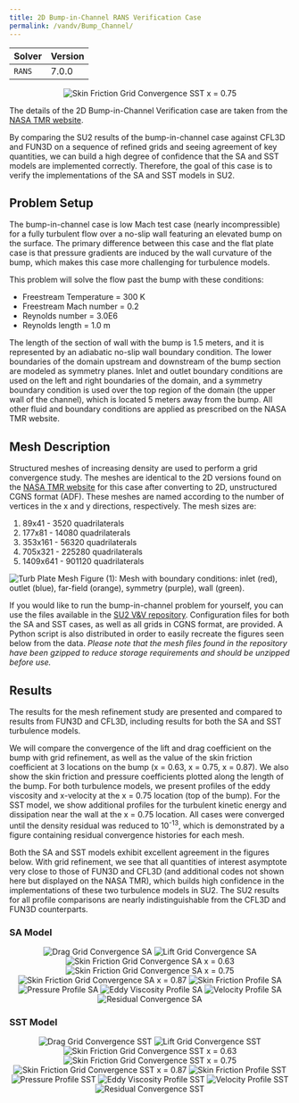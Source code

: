 ```yaml
---
title: 2D Bump-in-Channel RANS Verification Case
permalink: /vandv/Bump_Channel/
---
```


| Solver | Version |
| --- | --- |
| `RANS` | 7.0.0 |

<p align="center">
<img src="/vandv_files/Bump_Channel/images/bump_cf_0p75_gridconv_sst.png" alt="Skin Friction Grid Convergence SST x = 0.75" />
</p>


The details of the 2D Bump-in-Channel Verification case are taken from the [NASA TMR website](https://turbmodels.larc.nasa.gov/bump.html). 

By comparing the SU2 results of the bump-in-channel case against CFL3D and FUN3D on a sequence of refined grids and seeing agreement of key quantities, we can build a high degree of confidence that the SA and SST models are implemented correctly. Therefore, the goal of this case is to verify the implementations of the SA and SST models in SU2.

## Problem Setup

The bump-in-channel case is low Mach test case (nearly incompressible) for a fully turbulent flow over a no-slip wall featuring an elevated bump on the surface. The primary difference between this case and the flat plate case is that pressure gradients are induced by the wall curvature of the bump, which makes this case more challenging for turbulence models.

This problem will solve the flow past the bump with these conditions:
- Freestream Temperature = 300 K
- Freestream Mach number = 0.2
- Reynolds number = 3.0E6
- Reynolds length = 1.0 m

The length of the section of wall with the bump is 1.5 meters, and it is represented by an adiabatic no-slip wall boundary condition. The lower boundaries of the domain upstream and downstream of the bump section are modeled as symmetry planes. Inlet and outlet boundary conditions are used on the left and right boundaries of the domain, and a symmetry boundary condition is used over the top region of the domain (the upper wall of the channel), which is located 5 meters away from the bump. All other fluid and boundary conditions are applied as prescribed on the NASA TMR website.

## Mesh Description

Structured meshes of increasing density are used to perform a grid convergence study. The meshes are identical to the 2D versions found on the [NASA TMR website](https://turbmodels.larc.nasa.gov/bump_grids.html) for this case after converting to 2D, unstructured CGNS format (ADF). These meshes are named according to the number of vertices in the x and y directions, respectively. The mesh sizes are: 

1. 89x41  - 3520 quadrilaterals
2. 177x81  - 14080 quadrilaterals
3. 353x161 - 56320 quadrilaterals
4. 705x321 - 225280 quadrilaterals
5. 1409x641 - 901120 quadrilaterals

![Turb Plate Mesh](/vandv_files/Bump_Channel/images/turb_plate_mesh_bcs.png)
Figure (1): Mesh with boundary conditions: inlet (red), outlet (blue), far-field (orange), symmetry (purple), wall (green).

If you would like to run the bump-in-channel problem for yourself, you can use the files available in the [SU2 V&V repository](https://github.com/su2code/VandV/tree/master/rans/bump_in_channel_2d). Configuration files for both the SA and SST cases, as well as all grids in CGNS format, are provided. A Python script is also distributed in order to easily recreate the figures seen below from the data. *Please note that the mesh files found in the repository have been gzipped to reduce storage requirements and should be unzipped before use.*

## Results

The results for the mesh refinement study are presented and compared to results from FUN3D and CFL3D, including results for both the SA and SST turbulence models.

We will compare the convergence of the lift and drag coefficient on the bump with grid refinement, as well as the value of the skin friction coefficient at 3 locations on the bump (x = 0.63, x = 0.75, x = 0.87). We also show the skin friction and pressure coefficients plotted along the length of the bump. For both turbulence models, we present profiles of the eddy viscosity and x-velocity at the x = 0.75 location (top of the bump). For the SST model, we show additional profiles for the turbulent kinetic energy and dissipation near the wall at the x = 0.75 location. All cases were converged until the density residual was reduced to 10<sup>-13</sup>, which is demonstrated by a figure containing residual convergence histories for each mesh.

Both the SA and SST models exhibit excellent agreement in the figures below. With grid refinement, we see that all quantities of interest asymptote very close to those of FUN3D and CFL3D (and additional codes not shown here but displayed on the NASA TMR), which builds high confidence in the implementations of these two turbulence models in SU2. The SU2 results for all profile comparisons are nearly indistinguishable from the CFL3D and FUN3D counterparts.

### SA Model

<p align="center">
<img src="/vandv_files/Bump_Channel/images/bump_cd_gridconv_sa.png" alt="Drag Grid Convergence SA" />
<img src="/vandv_files/Bump_Channel/images/bump_cl_gridconv_sa.png" alt="Lift Grid Convergence SA" />
<img src="/vandv_files/Bump_Channel/images/bump_cf_0p63_gridconv_sa.png" alt="Skin Friction Grid Convergence SA x = 0.63" />
<img src="/vandv_files/Bump_Channel/images/bump_cf_0p75_gridconv_sa.png" alt="Skin Friction Grid Convergence SA x = 0.75" />
<img src="/vandv_files/Bump_Channel/images/bump_cf_0p87_gridconv_sa.png" alt="Skin Friction Grid Convergence SA x = 0.87" />
<img src="/vandv_files/Bump_Channel/images/bump_cf_profile_sa.png" alt="Skin Friction Profile SA" />
<img src="/vandv_files/Bump_Channel/images/bump_cp_profile_sa.png" alt="Pressure Profile SA" />
<img src="/vandv_files/Bump_Channel/images/bump_eddy_profile_sa.png" alt="Eddy Viscosity Profile SA" />
<img src="/vandv_files/Bump_Channel/images/bump_vel_profile_sa.png" alt="Velocity Profile SA" />
<img src="/vandv_files/Bump_Channel/images/bump_residual_convergence_sa.png" alt="Residual Convergence SA" />
</p>

### SST Model

<p align="center">
<img src="/vandv_files/Bump_Channel/images/bump_cd_gridconv_sst.png" alt="Drag Grid Convergence SST" />
<img src="/vandv_files/Bump_Channel/images/bump_cl_gridconv_sst.png" alt="Lift Grid Convergence SST" />
<img src="/vandv_files/Bump_Channel/images/bump_cf_0p63_gridconv_sst.png" alt="Skin Friction Grid Convergence SST x = 0.63" />
<img src="/vandv_files/Bump_Channel/images/bump_cf_0p75_gridconv_sst.png" alt="Skin Friction Grid Convergence SST x = 0.75" />
<img src="/vandv_files/Bump_Channel/images/bump_cf_0p87_gridconv_sst.png" alt="Skin Friction Grid Convergence SST x = 0.87" />
<img src="/vandv_files/Bump_Channel/images/bump_cf_profile_sst.png" alt="Skin Friction Profile SST" />
<img src="/vandv_files/Bump_Channel/images/bump_cp_profile_sst.png" alt="Pressure Profile SST" />
<img src="/vandv_files/Bump_Channel/images/bump_eddy_profile_sst.png" alt="Eddy Viscosity Profile SST" />
<img src="/vandv_files/Bump_Channel/images/bump_vel_profile_sst.png" alt="Velocity Profile SST" />
<img src="/vandv_files/Bump_Channel/images/bump_residual_convergence_sst.png" alt="Residual Convergence SST" />
</p>

